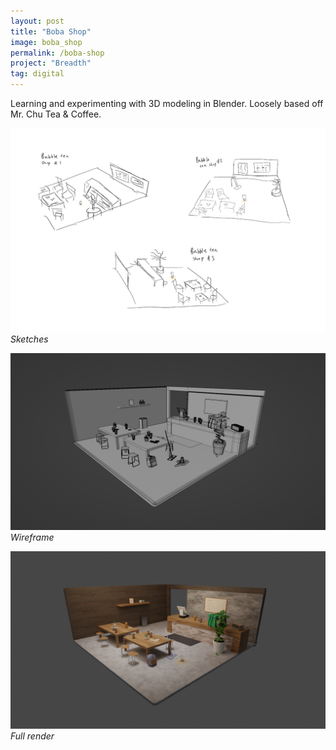 ```yaml
---
layout: post
title: "Boba Shop"
image: boba_shop
permalink: /boba-shop
project: "Breadth"
tag: digital
---
```


Learning and experimenting with 3D modeling in Blender. Loosely based off Mr. Chu Tea & Coffee.

![Some sketches for idea generation](assets/images/boba_shop/sketches.png)
_Sketches_

![Wireframe render of shop](assets/images/works/boba_shop--grey.png)
_Wireframe_

![Full render of shop](assets/images/works/boba_shop.png)
_Full render_
